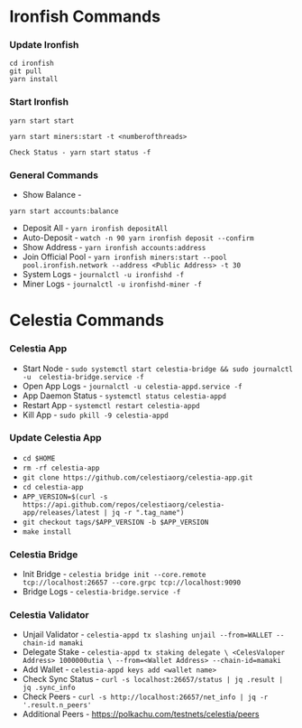 # Ironfish Commands 
### Update Ironfish
```
cd ironfish
git pull
yarn install
```
### Start Ironfish
```
yarn start start
```
```
yarn start miners:start -t <numberofthreads>
```
```
Check Status - yarn start status -f
```
### General Commands
* Show Balance -
``` 
yarn start accounts:balance
```
* Deposit All - `yarn ironfish depositAll`
* Auto-Deposit - `watch -n 90 yarn ironfish deposit --confirm`
* Show Address - `yarn ironfish accounts:address`
* Join Official Pool - `yarn ironfish miners:start --pool pool.ironfish.network --address <Public Address> -t 30`
* System Logs - `journalctl -u ironfishd -f`
* Miner Logs - `journalctl -u ironfishd-miner -f`


# Celestia Commands
### Celestia App
* Start Node - `sudo systemctl start celestia-bridge && sudo journalctl -u  celestia-bridge.service -f`
* Open App Logs - `journalctl -u celestia-appd.service -f`
* App Daemon Status - `systemctl status celestia-appd`
* Restart App - `systemctl restart celestia-appd`
* Kill App - `sudo pkill -9 celestia-appd`

### Update Celestia App
* `cd $HOME`
* `rm -rf celestia-app`
* `git clone https://github.com/celestiaorg/celestia-app.git`
* `cd celestia-app`
* `APP_VERSION=$(curl -s https://api.github.com/repos/celestiaorg/celestia-app/releases/latest | jq -r ".tag_name")`
* `git checkout tags/$APP_VERSION -b $APP_VERSION`
* `make install`

### Celestia Bridge 
* Init Bridge - `celestia bridge init --core.remote tcp://localhost:26657 --core.grpc tcp://localhost:9090`
* Bridge Logs - `celestia-bridge.service -f`

### Celestia Validator
* Unjail Validator - `celestia-appd tx slashing unjail --from=WALLET --chain-id mamaki`
* Delegate Stake - `celestia-appd tx staking delegate \
<CelesValoper Address> 1000000utia \
    --from=<Wallet Address> --chain-id=mamaki`
* Add Wallet - `celestia-appd keys add <wallet name>`
* Check Sync Status - `curl -s localhost:26657/status | jq .result | jq .sync_info`
* Check Peers - `curl -s http://localhost:26657/net_info | jq -r '.result.n_peers'`
* Additional Peers - https://polkachu.com/testnets/celestia/peers
